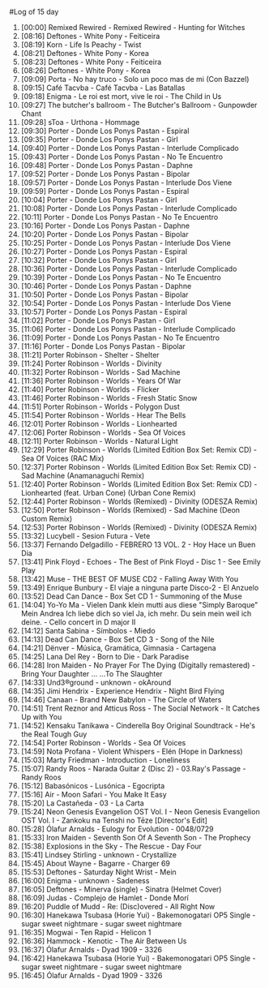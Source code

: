 #Log of 15 day

1. [00:00] Remixed Rewired - Remixed Rewired - Hunting for Witches
1. [08:16] Deftones - White Pony - Feiticeira
1. [08:19] Korn - Life Is Peachy - Twist
1. [08:21] Deftones - White Pony - Korea
1. [08:23] Deftones - White Pony - Feiticeira
1. [08:26] Deftones - White Pony - Korea
1. [09:09] Porta - No hay truco - Solo un poco mas de mi (Con Bazzel)
1. [09:15] Café Tacvba - Café Tacvba - Las Batallas
1. [09:18] Enigma - Le roi est mort, vive le roi - The Child in Us
1. [09:27] The butcher's ballroom - The Butcher's Ballroom - Gunpowder Chant
1. [09:28] sToa - Urthona - Hommage
1. [09:30] Porter - Donde Los Ponys Pastan - Espiral
1. [09:35] Porter - Donde Los Ponys Pastan - Girl
1. [09:40] Porter - Donde Los Ponys Pastan - Interlude Complicado
1. [09:43] Porter - Donde Los Ponys Pastan - No Te Encuentro
1. [09:48] Porter - Donde Los Ponys Pastan - Daphne
1. [09:52] Porter - Donde Los Ponys Pastan - Bipolar
1. [09:57] Porter - Donde Los Ponys Pastan - Interlude Dos Viene
1. [09:59] Porter - Donde Los Ponys Pastan - Espiral
1. [10:04] Porter - Donde Los Ponys Pastan - Girl
1. [10:08] Porter - Donde Los Ponys Pastan - Interlude Complicado
1. [10:11] Porter - Donde Los Ponys Pastan - No Te Encuentro
1. [10:16] Porter - Donde Los Ponys Pastan - Daphne
1. [10:20] Porter - Donde Los Ponys Pastan - Bipolar
1. [10:25] Porter - Donde Los Ponys Pastan - Interlude Dos Viene
1. [10:27] Porter - Donde Los Ponys Pastan - Espiral
1. [10:32] Porter - Donde Los Ponys Pastan - Girl
1. [10:36] Porter - Donde Los Ponys Pastan - Interlude Complicado
1. [10:39] Porter - Donde Los Ponys Pastan - No Te Encuentro
1. [10:46] Porter - Donde Los Ponys Pastan - Daphne
1. [10:50] Porter - Donde Los Ponys Pastan - Bipolar
1. [10:54] Porter - Donde Los Ponys Pastan - Interlude Dos Viene
1. [10:57] Porter - Donde Los Ponys Pastan - Espiral
1. [11:02] Porter - Donde Los Ponys Pastan - Girl
1. [11:06] Porter - Donde Los Ponys Pastan - Interlude Complicado
1. [11:09] Porter - Donde Los Ponys Pastan - No Te Encuentro
1. [11:16] Porter - Donde Los Ponys Pastan - Bipolar
1. [11:21] Porter Robinson - Shelter - Shelter
1. [11:24] Porter Robinson - Worlds - Divinity
1. [11:32] Porter Robinson - Worlds - Sad Machine
1. [11:36] Porter Robinson - Worlds - Years Of War
1. [11:40] Porter Robinson - Worlds - Flicker
1. [11:46] Porter Robinson - Worlds - Fresh Static Snow
1. [11:51] Porter Robinson - Worlds - Polygon Dust
1. [11:54] Porter Robinson - Worlds - Hear The Bells
1. [12:01] Porter Robinson - Worlds - Lionhearted
1. [12:06] Porter Robinson - Worlds - Sea Of Voices
1. [12:11] Porter Robinson - Worlds - Natural Light
1. [12:29] Porter Robinson - Worlds (Limited Edition Box Set: Remix CD) - Sea Of Voices (RAC Mix)
1. [12:37] Porter Robinson - Worlds (Limited Edition Box Set: Remix CD) - Sad Machine (Anamanaguchi Remix)
1. [12:40] Porter Robinson - Worlds (Limited Edition Box Set: Remix CD) - Lionhearted (feat. Urban Cone) (Urban Cone Remix)
1. [12:44] Porter Robinson - Worlds (Remixed) - Divinity (ODESZA Remix)
1. [12:50] Porter Robinson - Worlds (Remixed) - Sad Machine (Deon Custom Remix)
1. [12:53] Porter Robinson - Worlds (Remixed) - Divinity (ODESZA Remix)
1. [13:32] Lucybell - Sesion Futura - Vete
1. [13:37] Fernando Delgadillo - FEBRERO 13 VOL. 2 - Hoy Hace un Buen Dia
1. [13:41] Pink Floyd - Echoes - The Best of Pink Floyd - Disc 1 - See Emily Play
1. [13:42] Muse - THE BEST OF MUSE CD2 - Falling Away With You
1. [13:49] Enrique Bunbury - El viaje a ninguna parte Disco-2 - El Anzuelo
1. [13:52] Dead Can Dance - Box Set CD 1 - Summoning of the Muse
1. [14:04] Yo-Yo Ma - Vielen Dank klein mutti aus diese "Simply Baroque" Mein Andrea Ich liebe dich so viel Ja, ich mehr. Du sein mein weil ich deine. - Cello concert in D major II
1. [14:12] Santa Sabina - Símbolos - Miedo
1. [14:13] Dead Can Dance - Box Set CD 3 - Song of the Nile
1. [14:21] Dënver - Música, Gramática, Gimnasia - Cartagena
1. [14:25] Lana Del Rey - Born to Die - Dark Paradise
1. [14:28] Iron Maiden - No Prayer For The Dying (Digitally remastered) - Bring Your Daughter ... ...To The Slaughter
1. [14:33] Und3®ground - unknown - okAround
1. [14:35] Jimi Hendrix - Experience Hendrix - Night Bird Flying
1. [14:46] Canaan - Brand New Babylon - The Circle of Waters
1. [14:51] Trent Reznor and Atticus Ross - The Social Network - It Catches Up with You
1. [14:52] Kensaku Tanikawa - Cinderella Boy Original Soundtrack - He's the Real Tough Guy
1. [14:54] Porter Robinson - Worlds - Sea Of Voices
1. [14:59] Nota Profana - Violent Whispers - Elén (Hope in Darkness)
1. [15:03] Marty Friedman - Introduction - Loneliness
1. [15:07] Randy Roos - Narada Guitar 2 (Disc 2) - 03.Ray's Passage - Randy Roos
1. [15:12] Babasónicos - Lusónica - Egocripta
1. [15:16] Air - Moon Safari - You Make It Easy
1. [15:20] La Castañeda - 03 - La Carta
1. [15:24] Neon Genesis Evangelion OST Vol. I - Neon Genesis Evangelion OST Vol. I - Zankoku na Tenshi no Tēze [Director's Edit]
1. [15:28] Ólafur Arnalds - Eulogy for Evolution - 0048/0729
1. [15:33] Iron Maiden - Seventh Son Of A Seventh Son - The Prophecy
1. [15:38] Explosions in the Sky - The Rescue - Day Four
1. [15:41] Lindsey Stirling - unknown - Crystallize
1. [15:45] About Wayne - Bagarre - Charger 69
1. [15:53] Deftones - Saturday Night Wrist - Mein
1. [16:00] Enigma - unknown - Sadeness
1. [16:05] Deftones - Minerva (single) - Sinatra (Helmet Cover)
1. [16:09] Judas - Complejo de Hamlet - Donde Morí
1. [16:20] Puddle of Mudd - Re: (Disc)overed - All Right Now
1. [16:30] Hanekawa Tsubasa (Horie Yui) - Bakemonogatari OP5 Single - sugar sweet nightmare - sugar sweet nightmare
1. [16:35] Mogwai - Ten Rapid - Helicon 1
1. [16:36] Hammock - Kenotic - The Air Between Us
1. [16:37] Ólafur Arnalds - Dyad 1909 - 3326
1. [16:42] Hanekawa Tsubasa (Horie Yui) - Bakemonogatari OP5 Single - sugar sweet nightmare - sugar sweet nightmare
1. [16:45] Ólafur Arnalds - Dyad 1909 - 3326

